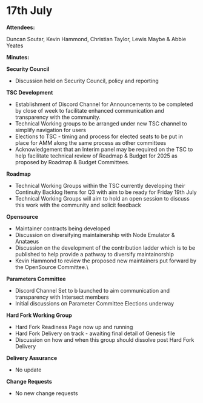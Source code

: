 # 17th July

**Attendees:**

Duncan Soutar, Kevin Hammond, Christian Taylor, Lewis Maybe & Abbie Yeates



**Minutes:**

**Security Council**&#x20;

* Discussion held on Security Council, policy and reporting



**TSC Development**

* Establishment of Discord Channel for Announcements to be completed by close of week to facilitate enhanced communication and transparency with the community.&#x20;
* Technical Working groups to be arranged under new TSC channel to simplify navigation for users
* Elections to TSC - timing and process for elected seats to be put in place for AMM along the same process as other committees
* Acknowledgement that an Interim panel may be required on the TSC to help facilitate technical review of Roadmap & Budget for 2025 as proposed by Roadmap & Budget Committees.&#x20;



**Roadmap**

* Technical Working Groups within the TSC currently developing their Continuity Backlog Items for Q3 with aim to be ready for Friday 19th July
* Technical Working Groups will aim to hold an open session to discuss this work with the community and solicit feedback



**Opensource**&#x20;

* Maintainer contracts being developed
* Discussion on diversifying maintainership with Node Emulator & Anataeus&#x20;
* Discussion on the development of the contribution ladder which is to be published to help provide a pathway to diversify maintainorship
* Kevin Hammond to review the proposed new maintainers put forward by the OpenSource Committee.\


**Parameters Committee**

* Discord Channel Set to b launched to aim communication and transparency with Intersect members
* Initial discussions on Parameter Committee Elections underway



**Hard Fork Working Group**

* Hard Fork Readiness Page now up and running
* Hard Fork Delivery on track - awaiting final detail of Genesis file
* Discussion on how and when this group should dissolve post Hard Fork Delivery



**Delivery Assurance**

* No update



**Change Requests**

* No new change requests
